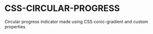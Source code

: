 # CSS-CIRCULAR-PROGRESS
Circular progress indicator made using CSS conic-gradient and custom properties.
